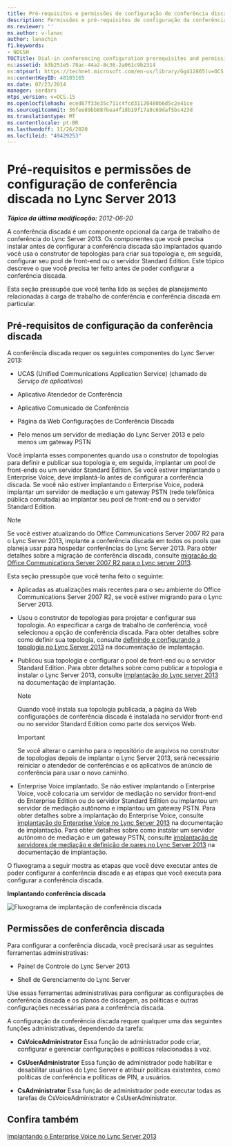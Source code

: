 ```yaml
---
title: Pré-requisitos e permissões de configuração de conferência discada
description: Permissões e pré-requisitos de configuração da conferência discada.
ms.reviewer: ''
ms.author: v-lanac
author: lanachin
f1.keywords:
- NOCSH
TOCTitle: Dial-in conferencing configuration prerequisites and permissions
ms:assetid: b3b251e5-78ac-44a2-8c36-2a061c9b2314
ms:mtpsurl: https://technet.microsoft.com/en-us/library/Gg412865(v=OCS.15)
ms:contentKeyID: 48185165
ms.date: 07/23/2014
manager: serdars
mtps_version: v=OCS.15
ms.openlocfilehash: eced67f33e35c711c4fcd31120480b6d5c2e41ce
ms.sourcegitcommit: 36fee89bb887bea4f18b19f17a8c69daf5bc423d
ms.translationtype: MT
ms.contentlocale: pt-BR
ms.lasthandoff: 11/26/2020
ms.locfileid: "49429253"
---
```

# <a name="dial-in-conferencing-configuration-prerequisites-and-permissions-in-lync-server-2013"></a>Pré-requisitos e permissões de configuração de conferência discada no Lync Server 2013

<div data-xmlns="http://www.w3.org/1999/xhtml">

<div class="topic" data-xmlns="http://www.w3.org/1999/xhtml" data-msxsl="urn:schemas-microsoft-com:xslt" data-cs="https://msdn.microsoft.com/">

<div data-asp="https://msdn2.microsoft.com/asp">



</div>

<div id="mainSection">

<div id="mainBody">

<span> </span>

_**Tópico da última modificação:** 2012-06-20_

A conferência discada é um componente opcional da carga de trabalho de conferência do Lync Server 2013. Os componentes que você precisa instalar antes de configurar a conferência discada são implantados quando você usa o construtor de topologias para criar sua topologia e, em seguida, configurar seu pool de front-end ou o servidor Standard Edition. Este tópico descreve o que você precisa ter feito antes de poder configurar a conferência discada.

Esta seção pressupõe que você tenha lido as seções de planejamento relacionadas à carga de trabalho de conferência e conferência discada em particular.

<div>

## <a name="dial-in-conferencing-configuration-prerequisites"></a>Pré-requisitos de configuração da conferência discada

A conferência discada requer os seguintes componentes do Lync Server 2013:

  - UCAS (Unified Communications Application Service) (chamado de *Serviço de aplicativos*)

  - Aplicativo Atendedor de Conferência

  - Aplicativo Comunicado de Conferência

  - Página da Web Configurações de Conferência Discada

  - Pelo menos um servidor de mediação do Lync Server 2013 e pelo menos um gateway PSTN

Você implanta esses componentes quando usa o construtor de topologias para definir e publicar sua topologia e, em seguida, implantar um pool de front-ends ou um servidor Standard Edition. Se você estiver implantando o Enterprise Voice, deve implantá-lo antes de configurar a conferência discada. Se você não estiver implantando o Enterprise Voice, poderá implantar um servidor de mediação e um gateway PSTN (rede telefônica pública comutada) ao implantar seu pool de front-end ou o servidor Standard Edition.

<div>


> [!NOTE]
> Se você estiver atualizando do Office Communications Server 2007 R2 para o Lync Server 2013, implante a conferência discada em todos os pools que planeja usar para hospedar conferências do Lync Server 2013. Para obter detalhes sobre a migração de conferência discada, consulte <A href="migration-from-office-communications-server-2007-r2-to-lync-server-2013.md">migração do Office Communications Server 2007 R2 para o Lync server 2013</A>.



</div>

Esta seção pressupõe que você tenha feito o seguinte:

  - Aplicadas as atualizações mais recentes para o seu ambiente do Office Communications Server 2007 R2, se você estiver migrando para o Lync Server 2013.

  - Usou o construtor de topologias para projetar e configurar sua topologia. Ao especificar a carga de trabalho de conferência, você selecionou a opção de conferência discada. Para obter detalhes sobre como definir sua topologia, consulte [definindo e configurando a topologia no Lync Server 2013](lync-server-2013-defining-and-configuring-the-topology.md) na documentação de implantação.

  - Publicou sua topologia e configurar o pool de front-end ou o servidor Standard Edition. Para obter detalhes sobre como publicar a topologia e instalar o Lync Server 2013, consulte [implantação do Lync server 2013](lync-server-2013-deploying-lync-server.md) na documentação de implantação.
    
    <div>
    

    > [!NOTE]
    > Quando você instala sua topologia publicada, a página da Web configurações de conferência discada é instalada no servidor front-end ou no servidor Standard Edition como parte dos serviços Web.

    
    </div>
    
    <div>
    

    > [!IMPORTANT]
    > Se você alterar o caminho para o repositório de arquivos no construtor de topologias depois de implantar o Lync Server 2013, será necessário reiniciar o atendedor de conferências e os aplicativos de anúncio de conferência para usar o novo caminho.

    
    </div>

  - Enterprise Voice implantado. Se não estiver implantando o Enterprise Voice, você colocaria um servidor de mediação no servidor front-end do Enterprise Edition ou do servidor Standard Edition ou implantou um servidor de mediação autônomo e implantou um gateway PSTN. Para obter detalhes sobre a implantação do Enterprise Voice, consulte [implantação do Enterprise Voice no Lync Server 2013](lync-server-2013-deploying-enterprise-voice.md) na documentação de implantação. Para obter detalhes sobre como instalar um servidor autônomo de mediação e um gateway PSTN, consulte [implantação de servidores de mediação e definição de pares no Lync Server 2013](lync-server-2013-deploying-mediation-servers-and-defining-peers.md) na documentação de implantação.

O fluxograma a seguir mostra as etapas que você deve executar antes de poder configurar a conferência discada e as etapas que você executa para configurar a conferência discada.

**Implantando conferência discada**

![Fluxograma de implantação de conferência discada](images/Gg412865.fde8c246-b5ed-4323-a6e7-af1983a5ec86(OCS.15).jpg "Fluxograma de implantação de conferência discada")

</div>

<div>

## <a name="dial-in-conferencing-permissions"></a>Permissões de conferência discada

Para configurar a conferência discada, você precisará usar as seguintes ferramentas administrativas:

  - Painel de Controle do Lync Server 2013

  - Shell de Gerenciamento do Lync Server

Use essas ferramentas administrativas para configurar as configurações de conferência discada e os planos de discagem, as políticas e outras configurações necessárias para a conferência discada.

A configuração da conferência discada requer qualquer uma das seguintes funções administrativas, dependendo da tarefa:

  - **CsVoiceAdministrator**   Essa função de administrador pode criar, configurar e gerenciar configurações e políticas relacionadas à voz.

  - **CsUserAdministrator**   Essa função de administrador pode habilitar e desabilitar usuários do Lync Server e atribuir políticas existentes, como políticas de conferência e políticas de PIN, a usuários.

  - **CsAdministrator**   Essa função de administrador pode executar todas as tarefas de CsVoiceAdministrator e CsUserAdministrator.

</div>

<div>

## <a name="see-also"></a>Confira também


[Implantando o Enterprise Voice no Lync Server 2013](lync-server-2013-deploying-enterprise-voice.md)  
  

</div>

</div>

<span> </span>

</div>

</div>

</div>

